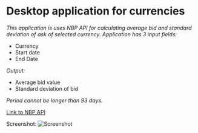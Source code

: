 # Desktop application for currencies

*This application is uses NBP API for calculating average bid and standard deviation of ask of selected currency. Application has 3 input fields:*
* Currency
* Start date
* End Date

*Output:*
* Average bid value
* Standard deviation of bid

*Period cannot be longer than 93 days.* 

[Link to NBP API](http://api.nbp.pl/en.html) 

Screenshot:
![Screenshot](http://imgur.com/fcYzCxrl.png)
